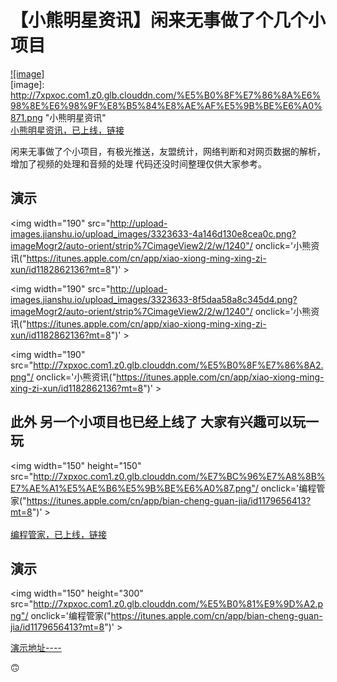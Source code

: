 【小熊明星资讯】闲来无事做了个几个小项目
==== 
 [![image]](https://itunes.apple.com/cn/app/xiao-xiong-ming-xing-zi-xun/id1182862136?mt=8)  
[image]: http://7xpxoc.com1.z0.glb.clouddn.com/%E5%B0%8F%E7%86%8A%E6%98%8E%E6%98%9F%E8%B5%84%E8%AE%AF%E5%9B%BE%E6%A0%871.png "小熊明星资讯"  
 [小熊明星资讯，已上线，链接](https://itunes.apple.com/cn/app/xiao-xiong-ming-xing-zi-xun/id1182862136?mt=8)
 
 闲来无事做了个小项目，有极光推送，友盟统计，网络判断和对网页数据的解析，增加了视频的处理和音频的处理  代码还没时间整理仅供大家参考。<br> 
 
 演示 
-------  

<img width="190"  src="http://upload-images.jianshu.io/upload_images/3323633-4a146d130e8cea0c.png?imageMogr2/auto-orient/strip%7CimageView2/2/w/1240"/ onclick='小熊资讯("https://itunes.apple.com/cn/app/xiao-xiong-ming-xing-zi-xun/id1182862136?mt=8")' >

<img width="190"  src="http://upload-images.jianshu.io/upload_images/3323633-8f5daa58a8c345d4.png?imageMogr2/auto-orient/strip%7CimageView2/2/w/1240"/ onclick='小熊资讯("https://itunes.apple.com/cn/app/xiao-xiong-ming-xing-zi-xun/id1182862136?mt=8")' >

<img width="190"  src="http://7xpxoc.com1.z0.glb.clouddn.com/%E5%B0%8F%E7%86%8A2.png"/ onclick='小熊资讯("https://itunes.apple.com/cn/app/xiao-xiong-ming-xing-zi-xun/id1182862136?mt=8")' >
 
 此外 另一个小项目也已经上线了 大家有兴趣可以玩一玩
------- 
<img width="150" height="150" src="http://7xpxoc.com1.z0.glb.clouddn.com/%E7%BC%96%E7%A8%8B%E7%AE%A1%E5%AE%B6%E5%9B%BE%E6%A0%87.png"/ onclick='编程管家("https://itunes.apple.com/cn/app/bian-cheng-guan-jia/id1179656413?mt=8")' ><br>  
[编程管家，已上线，链接](https://itunes.apple.com/cn/app/bian-cheng-guan-jia/id1179656413?mt=8)
 
 演示 
-------  
<img width="150" height="300" src="http://7xpxoc.com1.z0.glb.clouddn.com/%E5%B0%81%E9%9D%A2.png"/ onclick='编程管家("https://itunes.apple.com/cn/app/bian-cheng-guan-jia/id1179656413?mt=8")' >
 
[演示地址----](http://7xpxoc.com1.z0.glb.clouddn.com/%E7%BC%96%E7%A8%8B%E7%AE%A1%E5%AE%B6.gif)


🙃
